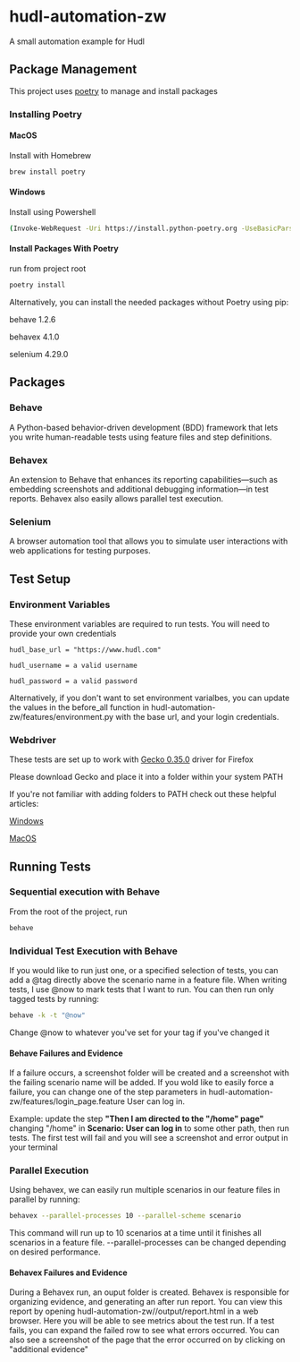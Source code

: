 # hudl-automation-zw
A small automation example for Hudl

## Package Management

This project uses [poetry](https://python-poetry.org/) to manage and install packages

### Installing Poetry

#### MacOS
Install with Homebrew

```bash
brew install poetry
```

#### Windows
Install using Powershell

```bash
(Invoke-WebRequest -Uri https://install.python-poetry.org -UseBasicParsing).Content | py -
```

#### Install Packages With Poetry
run from project root

```bash
poetry install
```

Alternatively, you can install the needed packages without Poetry using pip:

behave 1.2.6

behavex 4.1.0

selenium 4.29.0

## Packages

### Behave

A Python-based behavior-driven development (BDD) framework that lets you write human-readable tests using feature files and step definitions.

### Behavex
An extension to Behave that enhances its reporting capabilities—such as embedding screenshots and additional debugging information—in test reports. Behavex also easily allows parallel test execution.

### Selenium
A browser automation tool that allows you to simulate user interactions with web applications for testing purposes.


## Test Setup

### Environment Variables
These environment variables are required to run tests. You will need to provide your own credentials
```
hudl_base_url = "https://www.hudl.com"

hudl_username = a valid username

hudl_password = a valid password
```
Alternatively, if you don't want to set environment varialbes, you can update the values in the before_all function in hudl-automation-zw/features/environment.py with the base url, and your login credentials.

### Webdriver
These tests are set up to work with [Gecko 0.35.0](https://github.com/mozilla/geckodriver/releases/tag/v0.35.0) driver for Firefox

Please download Gecko and place it into a folder within your system PATH

If you're not familiar with adding folders to PATH check out these helpful articles:

[Windows](https://www.architectryan.com/2018/03/17/add-to-the-path-on-windows-10/)

[MacOS](https://medium.com/@B-Treftz/macos-adding-a-directory-to-your-path-fe7f19edd2f7)

## Running Tests

### Sequential execution with Behave
From the root of the project, run
```bash
behave
```

### Individual Test Execution with Behave
If you would like to run just one, or a specified selection of tests, you can add a @tag directly above the scenario name in a feature file. When writing tests, I use @now to mark tests that I want to run. You can then run only tagged tests by running:
```bash
behave -k -t "@now"
```
Change @now to whatever you've set for your tag if you've changed it

#### Behave Failures and Evidence
If a failure occurs, a screenshot folder will be created and a screenshot with the failing scenario name will be added. If you wold like to easily force a failure, you can change one of the step parameters in hudl-automation-zw/features/login_page.feature User can log in.

Example: update the step **"Then I am directed to the "/home" page"** changing "/home" in **Scenario: User can log in** to some other path, then run tests. The first test will fail and you will see a screenshot and error output in your terminal

### Parallel Execution
Using behavex, we can easily run multiple scenarios in our feature files in parallel by running:
```bash
behavex --parallel-processes 10 --parallel-scheme scenario
```
This command will run up to 10 scenarios at a time until it finishes all scenarios in a feature file. --parallel-processes can be changed depending on desired performance.

#### Behavex Failures and Evidence
During a Behavex run, an ouput folder is created. Behavex is responsible for organizing evidence, and generating an after run report. You can view this report by opening hudl-automation-zw//output/report.html in a web browser. Here you will be able to see metrics about the test run. If a test fails, you can expand the failed row to see what errors occurred. You can also see a screenshot of the page that the error occurred on by clicking on "additional evidence"
